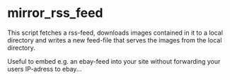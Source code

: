 # mirror_rss_feed

This script fetches a rss-feed, downloads images contained in it to a local directory
and writes a new feed-file that serves the images from the local directory.

Useful to embed e.g. an ebay-feed into your site without forwarding your users
IP-adress to ebay...

